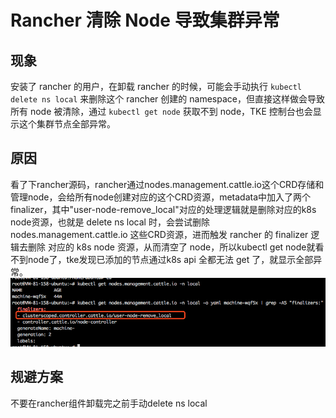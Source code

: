 # Rancher 清除 Node 导致集群异常

## 现象
安装了 rancher 的用户，在卸载 rancher 的时候，可能会手动执行 `kubectl delete ns local` 来删除这个 rancher 创建的 namespace，但直接这样做会导致所有 node 被清除，通过 `kubectl get node` 获取不到 node，TKE 控制台也会显示这个集群节点全部异常。

## 原因
看了下rancher源码，rancher通过nodes.management.cattle.io这个CRD存储和管理node，会给所有node创建对应的这个CRD资源，metadata中加入了两个finalizer，其中"user-node-remove_local"对应的处理逻辑就是删除对应的k8s node资源，也就是 delete ns local 时，会尝试删除 nodes.management.cattle.io 这些CRD资源，进而触发 rancher 的 finalizer 逻辑去删除 对应的 k8s node 资源，从而清空了 node，所以kubectl get node就看不到node了，tke发现已添加的节点通过k8s api 全都无法 get 了，就显示全部异常。
![](images/user-node-remove.jpg)

## 规避方案
不要在rancher组件卸载完之前手动delete ns local